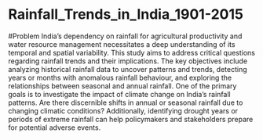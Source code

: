 # Rainfall_Trends_in_India_1901-2015
#Problem
India’s dependency on rainfall for agricultural productivity and water resource management necessitates a deep understanding of its temporal and spatial variability. This study aims to address critical questions regarding rainfall trends and their implications. The key objectives include analyzing historical rainfall data to uncover patterns and trends, detecting years or months with anomalous rainfall behaviour, and exploring the relationships between seasonal and annual rainfall.
One of the primary goals is to investigate the impact of climate change on India’s rainfall patterns. Are there discernible shifts in annual or seasonal rainfall due to changing climatic conditions? Additionally, identifying drought years or periods of extreme rainfall can help policymakers and stakeholders prepare for potential adverse events.
